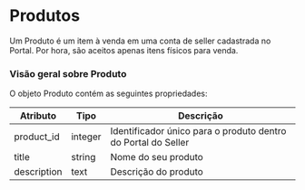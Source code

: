 # Produtos
Um Produto é um item à venda em uma conta de seller cadastrada no Portal. Por hora, são aceitos apenas itens físicos para venda.

### Visão geral sobre Produto
O objeto Produto contém as seguintes propriedades:

| Atributo        | Tipo    | Descrição                                                                               |
|-----------------|---------|-----------------------------------------------------------------------------------------|
| product_id      | integer | Identificador único para o produto dentro do Portal do Seller                           |
| title           | string  | Nome do seu produto                                                                     |
| description     | text    | Descrição do produto                                                                    |
